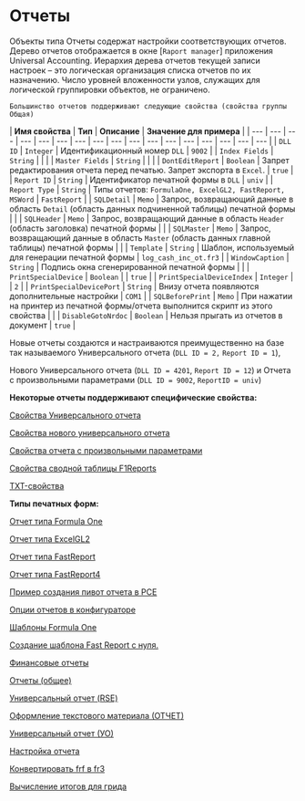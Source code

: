 # Отчеты

Объекты типа Отчеты содержат настройки соответствующих отчетов. Дерево отчетов отображается в окне \[`Raport manager`\] приложения Universal Accounting. Иерархия дерева отчетов текущей записи настроек – это логическая организация списка отчетов по их назначению. Число уровней вложенности узлов, служащих для логической группировки объектов, не ограничено.

`Большинство отчетов поддерживают следующие свойства (свойства группы Общая)`

| **Имя свойства** | **Тип** | **Описание** | **Значение для примера** |
| --- | --- | --- | --- | --- | --- | --- | --- | --- | --- | --- | --- | --- | --- | --- | --- | --- |
| `DLL ID` | `Integer` | Идентификационный номер `DLL` | `9002` |
| `Index Fields` | `String` |  |  |
| `Master Fields` | `String` |   |  |
| `DontEditReport` | `Boolean` | Запрет редактирования отчета перед печатью. Запрет экспорта в `Excel`. |  `true` |
| `Report ID` | `String` | Идентификатор печатной формы в `DLL` | `univ` |
| `Report Type` | `String` | Типы отчетов: `FormulaOne, ExcelGL2, FastReport, MSWord` | `FastReport` |
| `SQLDetail` | `Memo` | Запрос, возвращающий данные в область `Detail` \(область данных подчиненной таблицы\) печатной формы |  |
| `SQLHeader` | `Memo` | Запрос, возвращающий данные в область `Header` \(область заголовка\) печатной формы |  |
| `SQLMaster` | `Memo` | Запрос, возвращающий данные в область `Master` \(область данных главной таблицы\) печатной формы |  |
| `Template` | `String` | Шаблон, используемый для генерации печатной формы | `log_cash_inc_ot.fr3` |
| `WindowCaption` | `String` | Подпись окна сгенерированной печатной формы |  |
| `PrintSpecialDevice` | `Boolean` |  | `true` |
| `PrintSpecialDeviceIndex` | `Integer` |  | `2` |
| `PrintSpecialDevicePort` | `String` | Внизу отчета появляются дополнительные настройки | `COM1` |
| `SQLBeforePrint` | `Memo` | При нажатии на принтер из печатной формы/отчета  выполнится скрипт из этого свойства |  |
| `DisableGotoNrdoc` | `Boolean` | Нельзя прыгать из отчетов в документ | `true` |

Новые отчеты создаются и настраиваются преимущественно на базе так называемого Универсального отчета \(`DLL ID = 2,` `Report ID = 1`\),

Нового Универсального отчета \(`DLL ID = 4201`, `Report ID = 12`\) и Отчета с произвольными параметрами \(`DLL ID = 9002`, `ReportID = univ`\)

**Некоторые отчеты поддерживают специфические свойства:**

[Свойства Универсального отчета](https://bsoft.gitbook.io/wiki/razrabotka/konfigurator/otchety/svoistva-universalnogo-otcheta)

[Свойства нового универсального отчета](https://bsoft.gitbook.io/wiki/razrabotka/konfigurator/otchety/svoistva-novogo-universalnogo-otcheta)

[Свойства отчета с произвольными параметрами](https://bsoft.gitbook.io/wiki/razrabotka/konfigurator/otchety/svoistva-otcheta-s-proizvolnymi-%20%20parametrami)

[Свойства сводной таблицы F1Reports](https://bsoft.gitbook.io/wiki/razrabotka/konfigurator/otchety/svoistva-svodnoi-tablicy-f1reports)

[TXT-свойства](https://bsoft.gitbook.io/wiki/razrabotka/konfigurator/otchety/txt-svoistva)

**Типы печатных форм:**

[Отчет типа Formula One](https://bsoft.gitbook.io/wiki/razrabotka/konfigurator/otchety/otchet-tipa-%20%20formula-one)

[Отчет типа ExcelGL2](https://bsoft.gitbook.io/wiki/razrabotka/konfigurator/otchety/otchet-tipa-excelgl2)

[Отчет типа FastReport](https://bsoft.gitbook.io/wiki/razrabotka/konfigurator/otchety/otchet-tipa-%20%20fastreport)

[Отчет типа FastReport4](https://bsoft.gitbook.io/wiki/razrabotka/konfigurator/otchety/otchet-tipa-%20%20fastreport4)

[Пример создания пивот отчета в РСЕ](https://bsoft.gitbook.io/wiki/razrabotka/konfigurator/otchety/primer-sozdaniya-pivot-otcheta-v-rse) 

[Опции отчетов в конфигураторе](https://bsoft.gitbook.io/wiki/razrabotka/konfigurator/otchety/opcii-%20%20otchetov-v-konfiguratore)

[Шаблоны Formula One](https://bsoft.gitbook.io/wiki/razrabotka/konfigurator/otchety/shablony-formula-one)

[Создание шаблона Fast Report с нуля.](https://bsoft.gitbook.io/wiki/razrabotka/konfigurator/otchety/sozdanie-shablona-fast-report)

[Финансовые отчеты](https://bsoft.gitbook.io/wiki/razrabotka/konfigurator/otchety/finansovye-otchety)

[Отчеты \(общее\)](https://bsoft.gitbook.io/wiki/razrabotka/konfigurator/otchety/otchety-obshee)

[Универсальный отчет \(RSE\)](https://bsoft.gitbook.io/wiki/razrabotka/konfigurator/otchety/universalnyi-%20%20otchet-rse)

[Оформление текстового материала \(ОТЧЕТ\)](https://bsoft.gitbook.io/wiki/razrabotka/konfigurator/otchety/oformlenie-tekstovogo-materiala-otchet)

[Универсальный отчет \(УО\)](https://bsoft.gitbook.io/wiki/razrabotka/konfigurator/otchety/universalnyi-%20%20otchet-uo)

[Настройка отчета](https://bsoft.gitbook.io/wiki/razrabotka/konfigurator/otchety/nastroika-otcheta)

[Конвертировать frf в fr3](https://bsoft.gitbook.io/wiki/razrabotka/konfigurator/otchety/konvertirovat-%20%20frf-v-fr3)

[Вычисление итогов для грида](https://bsoft.gitbook.io/wiki/razrabotka/konfigurator/otchety/vychislenie-%20%20itogov-dlya-grida)

